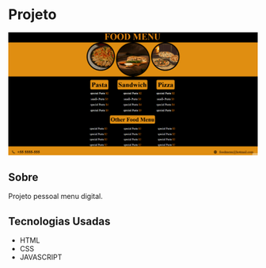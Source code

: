 # Projeto
<img src="design/menudesign.gif">

## Sobre
Projeto pessoal menu digital.

## Tecnologias Usadas
- HTML
- CSS
- JAVASCRIPT
